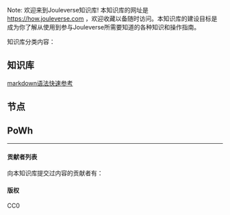 Note: 欢迎来到Jouleverse知识库! 本知识库的网址是 https://how.jouleverse.com ，欢迎收藏以备随时访问。本知识库的建设目标是成为你了解从使用到参与Jouleverse所需要知道的各种知识和操作指南。

知识库分类内容：

## 知识库

[markdown语法快速参考](how/quickstart.md)

## 节点

## PoWh


---

#### 贡献者列表

向本知识库提交过内容的贡献者有：

#### 版权

CC0
